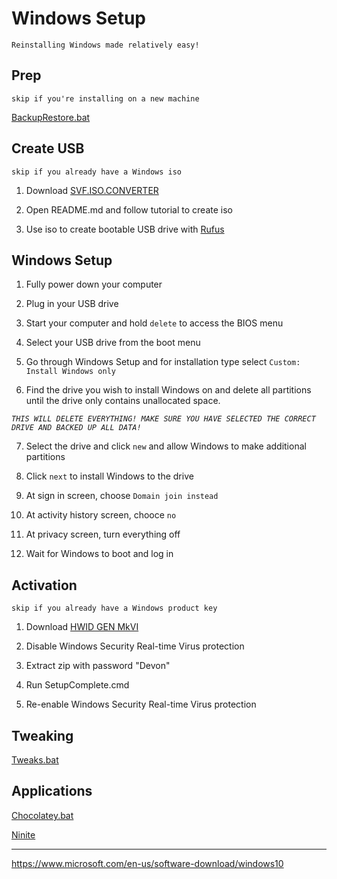 # Windows Setup

`Reinstalling Windows made relatively easy!`

## Prep

`skip if you're installing on a new machine`

[BackupRestore.bat](Data/BackupRestore.bat)

## Create USB

`skip if you already have a Windows iso`

1. Download [SVF.ISO.CONVERTER](https://gitlab.com/s1ave77/SVF.ISO.CONVERTER/-/archive/master/SVF.ISO.CONVERTER-master.zip)

2. Open README.md and follow tutorial to create iso

3. Use iso to create bootable USB drive with [Rufus](https://github.com/pbatard/rufus/releases/latest)

## Windows Setup

1. Fully power down your computer

2. Plug in your USB drive

3. Start your computer and hold `delete` to access the BIOS menu

4. Select your USB drive from the boot menu

5. Go through Windows Setup and for installation type select `Custom: Install Windows only`

6. Find the drive you wish to install Windows on and delete all partitions until the drive only contains unallocated space.

*`THIS WILL DELETE EVERYTHING! MAKE SURE YOU HAVE SELECTED THE CORRECT DRIVE AND BACKED UP ALL DATA!`*

7. Select the drive and click `new` and allow Windows to make additional partitions

8. Click `next` to install Windows to the drive

9. At sign in screen, choose `Domain join instead`

10. At activity history screen, chooce `no`

11. At privacy screen, turn everything off

12. Wait for Windows to boot and log in

## Activation

`skip if you already have a Windows product key`

1. Download [HWID GEN MkVI](https://mega.nz/#!bbRBGCCC!NoFCxrcGOB6uDaX81emDC4Y3yQ0dIFYweIKIP4K7D4Q)

2. Disable Windows Security Real-time Virus protection

3. Extract zip with password "Devon"

4. Run SetupComplete.cmd

5. Re-enable Windows Security Real-time Virus protection

## Tweaking

[Tweaks.bat](Tweaks.bat)

## Applications

[Chocolatey.bat](Chocolatey.bat)

[Ninite](https://ninite.com/?select=7zip-chrome-irfanview-libreoffice-sumatrapdf-vlc)

---

https://www.microsoft.com/en-us/software-download/windows10
